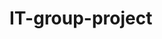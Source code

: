 # IT-group-project
<!DOCTYPE html>
<html>
  <head>
    <meta charset="utf-8">
  </head>
<body>
</body>
</html>
